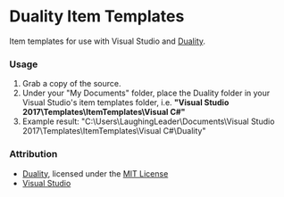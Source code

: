 Duality Item Templates
=======
Item templates for use with Visual Studio and [Duality](http://duality.adamslair.net/).

### Usage
1. Grab a copy of the source.
2. Under your "My Documents" folder, place the Duality folder in your Visual Studio's item templates folder, i.e. **"Visual Studio 2017\Templates\ItemTemplates\Visual C#\"**
3. Example result: "C:\Users\LaughingLeader\Documents\Visual Studio 2017\Templates\ItemTemplates\Visual C#\Duality"

### Attribution
- [Duality](https://github.com/AdamsLair/duality), licensed under the [MIT License](https://github.com/AdamsLair/duality/blob/master/LICENSE)
- [Visual Studio](https://www.visualstudio.com/)
